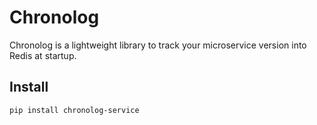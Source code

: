 # Chronolog

Chronolog is a lightweight library to track your microservice version into Redis at startup.

## Install

```bash
pip install chronolog-service